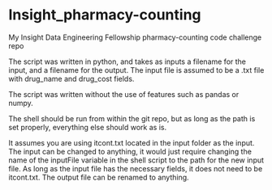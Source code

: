# Insight_pharmacy-counting
My Insight Data Engineering Fellowship pharmacy-counting code challenge repo

The script was written in python, and takes as inputs a filename for the input, and a filename for the output. The input file is assumed to be a .txt file with drug_name and drug_cost fields.

The script was written without the use of features such as pandas or numpy.

The shell should be run from within the git repo, but as long as the path is set properly, everything else should work as is.

It assumes you are using itcont.txt located in the input folder as the input. The input can be changed to anything, it would just require changing the name of the inputFile variable in the shell script to the path for the new input file. As long as the input file has the necessary fields, it does not need to be itcont.txt. The output file can be renamed to anything.
